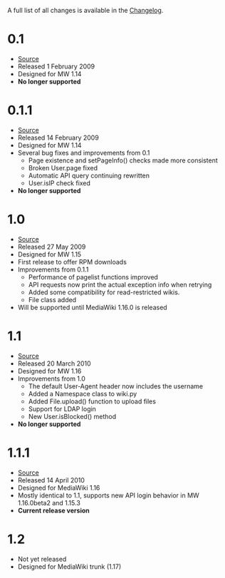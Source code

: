 A full list of all changes is available in the [Changelog](http://code.google.com/p/python-wikitools/source/browse/trunk/CHANGELOG).



# 0.1 #
  * [Source](http://code.google.com/p/python-wikitools/source/browse/#svn/tags/release-0.1)
  * Released 1 February 2009
  * Designed for MW 1.14
  * **No longer supported**

# 0.1.1 #
  * [Source](http://code.google.com/p/python-wikitools/source/browse/#svn/tags/release-0.1.1)
  * Released 14 February 2009
  * Designed for MW 1.14
  * Several bug fixes and improvements from 0.1
    * Page existence and setPageInfo() checks made more consistent
    * Broken User.page fixed
    * Automatic API query continuing rewritten
    * User.isIP check fixed
  * **No longer supported**

# 1.0 #
  * [Source](http://code.google.com/p/python-wikitools/source/browse/#svn/tags/release-1.0)
  * Released 27 May 2009
  * Designed for MW 1.15
  * First release to offer RPM downloads
  * Improvements from 0.1.1
    * Performance of pagelist functions improved
    * API requests now print the actual exception info when retrying
    * Added some compatibility for read-restricted wikis.
    * File class added
  * Will be supported until MediaWiki 1.16.0 is released

# 1.1 #
  * [Source](http://code.google.com/p/python-wikitools/source/browse/#svn/tags/release-1.1)
  * Released 20 March 2010
  * Designed for MW 1.16
  * Improvements from 1.0
    * The default User-Agent header now includes the username
    * Added a Namespace class to wiki.py
    * Added File.upload() function to upload files
    * Support for LDAP login
    * New User.isBlocked() method
  * **No longer supported**

# 1.1.1 #
  * [Source](http://code.google.com/p/python-wikitools/source/browse/#svn/tags/release-1.1.1)
  * Released 14 April 2010
  * Designed for MediaWiki 1.16
  * Mostly identical to 1.1, supports new API login behavior in MW 1.16.0beta2 and 1.15.3
  * **Current release version**

# 1.2 #
  * Not yet released
  * Designed for MediaWiki trunk (1.17)
